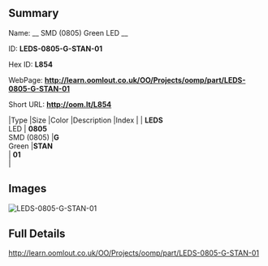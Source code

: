 

## Summary
 
Name: __ SMD (0805) Green LED __

ID: __LEDS-0805-G-STAN-01__

Hex ID: __L854__

WebPage: __http://learn.oomlout.co.uk/OO/Projects/oomp/part/LEDS-0805-G-STAN-01__

Short URL: __http://oom.lt/L854__


|Type   |Size   |Color   |Description   |Index   |
| __LEDS__ <br>LED  | __0805__<br>SMD (0805)   |__G__<br>Green    |__STAN__<br>    | __01__<br>  |


## Images
![LEDS-0805-G-STAN-01](http://oomlout.com/oomp-gen/parts/LEDS-0805-G-STAN-01/LEDS-0805-G-STAN-01_420.jpg)

## Full Details

 http://learn.oomlout.co.uk/OO/Projects/oomp/part/LEDS-0805-G-STAN-01

